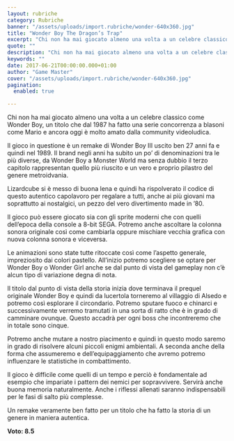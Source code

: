 ```yaml
---
layout: rubriche
category: Rubriche
banner: "/assets/uploads/import.rubriche/wonder-640x360.jpg"
title: "Wonder Boy The Dragon’s Trap"
excerpt: "Chi non ha mai giocato almeno una volta a un celebre classico come Wonder Boy, un titolo che dal 1987 ha fatto una serie concorrenza a blasoni come Mario e ancora oggi è molto amato dalla community videoludica. Il gioco in questione è un remake di Wonder Boy III uscito ben 27 anni fa e [&hellip"
quote: ""
description: "Chi non ha mai giocato almeno una volta a un celebre classico come Wonder Boy, un titolo che dal 1987 ha fatto una serie concorrenza a blasoni come Mario e ancora oggi è molto amato dalla community videoludica. Il gioco in questione è un remake di Wonder Boy III uscito ben 27 anni fa e [&hellip"
keywords: ""
date: 2017-06-21T00:00:00.000+01:00
author: "Game Master"
cover: "/assets/uploads/import.rubriche/wonder-640x360.jpg"
pagination:
  enabled: true

---
```


  
Chi non ha mai giocato almeno una volta a un celebre classico come Wonder Boy, un titolo che dal 1987 ha fatto una serie concorrenza a blasoni come Mario e ancora oggi è molto amato dalla community videoludica.

Il gioco in questione è un remake di Wonder Boy III uscito ben 27 anni fa e quindi nel 1989\. Il brand negli anni ha subito un po’ di denominazioni tra le più diverse, da Wonder Boy a Monster World ma senza dubbio il terzo capitolo rappresentan quello più riuscito e un vero e proprio pilastro del genere metroidvania.

Lizardcube si è messo di buona lena e quindi ha rispolverato il codice di questo autentico capolavoro per regalare a tutti, anche ai più giovani ma soprattutto ai nostalgici, un pezzo del vero divertimento made in ’80.

Il gioco può essere giocato sia con gli sprite moderni che con quelli dell’epoca della console a 8-bit SEGA. Potremo anche ascoltare la colonna sonora originale così come cambiarla oppure mischiare vecchia grafica con nuova colonna sonora e viceversa.

Le animazioni sono state tutte ritoccate così come l’aspetto generale, impreziosito dai colori pastello. All’inizio potremo scegliere se optare per Wonder Boy o Wonder Girl anche se dal punto di vista del gameplay non c’è alcun tipo di variazione degna di nota.

Il titolo dal punto di vista della storia inizia dove terminava il prequel originale Wonder Boy e quindi da lucertola torneremo al villaggio di Alsedo e potremo così esplorare il circondario. Potremo sputare fuoco e chinarci e successivamente verremo tramutati in una sorta di ratto che è in grado di camminare ovunque. Questo accadrà per ogni boss che incontreremo che in totale sono cinque.

Potremo anche mutare a nostro piacimento e quindi in questo modo saremo in grado di risolvere alcuni piccoli enigmi ambientali. A seconda anche della forma che assumeremo e dell’equipaggiamento che avremo potremo influenzare le statistiche in combattimento.

Il gioco è difficile come quelli di un tempo e perciò è fondamentale ad esempio che impariate i pattern dei nemici per sopravvivere. Servirà anche buona memoria naturalmente. Anche i riflessi allenati saranno indispensabili per le fasi di salto più complesse.

Un remake veramente ben fatto per un titolo che ha fatto la storia di un genere in maniera autentica.

**Voto: 8.5**